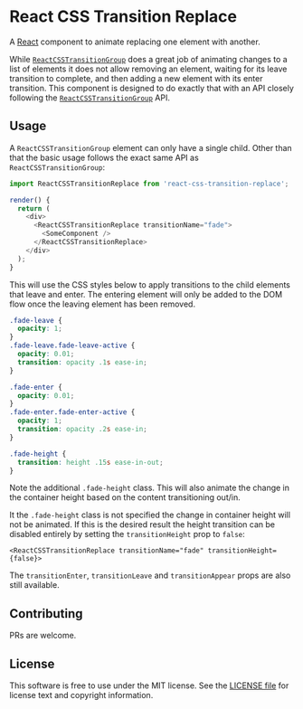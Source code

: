 # React CSS Transition Replace

A [React](http://facebook.github.io/react/) component to animate replacing one element with another.

While [`ReactCSSTransitionGroup`](https://facebook.github.io/react/docs/animation.html) does a great job
of animating changes to a list of elements it does not allow removing an element, waiting for its leave
transition to complete, and then adding a new element with its enter transition. This component is 
designed to do exactly that with an API closely following the 
[`ReactCSSTransitionGroup`](https://facebook.github.io/react/docs/animation.html) API.


## Usage

A `ReactCSSTransitionGroup` element can only have a single child. Other than that the basic usage 
follows the exact same API as `ReactCSSTransitionGroup`:

```javascript
import ReactCSSTransitionReplace from 'react-css-transition-replace';

render() {
  return (
    <div>
      <ReactCSSTransitionReplace transitionName="fade">
        <SomeComponent />
      </ReactCSSTransitionReplace>
    </div>
  );
}
```

This will use the CSS styles below to apply transitions to the child elements that leave and enter.
The entering element will only be added to the DOM flow once the leaving element has been removed.

```css
.fade-leave {
  opacity: 1;
}
.fade-leave.fade-leave-active {
  opacity: 0.01;
  transition: opacity .1s ease-in;
}

.fade-enter {
  opacity: 0.01;
}
.fade-enter.fade-enter-active {
  opacity: 1;
  transition: opacity .2s ease-in;
}

.fade-height {
  transition: height .15s ease-in-out;
}
```

Note the additional `.fade-height` class. This will also animate the change in the container 
height based on the content transitioning out/in. 

It the `.fade-height` class is not specified the change in container height will not be animated.
If this is the desired result the height transition can be disabled entirely by setting the
`transitionHeight` prop to `false`: 

```
<ReactCSSTransitionReplace transitionName="fade" transitionHeight={false}>
```

The `transitionEnter`, `transitionLeave` and `transitionAppear` props are also still available.


## Contributing

PRs are welcome.


## License

This software is free to use under the MIT license.
See the [LICENSE file](/LICENSE.md) for license text and copyright information.
